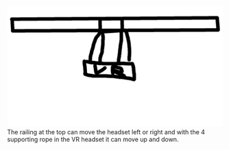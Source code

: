![vrdhwardwareheadset](VRhardwareconcept.png)
The railing at the top can move the headset left or right and with the 4 supporting rope in the VR headset it can move up and down.
